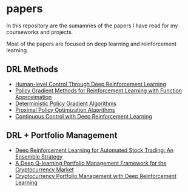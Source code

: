 # papers

In this repository are the sumamries of the papers I have read for my courseworks and projects. 

Most of the papers are focused on deep learning and reinforcement learning.

## DRL Methods
- [Human-level Control Through Deep Reinforcement Learning](Human-level_Control_Through_Deep_Reinforcement_Learning.md)
- [Policy Gradient Methods for Reinforcement Learning with Function Approximation](Policy_Gradient_Methods_for_Reinforcement_Learning_with_Function_Approximation.md)
- [Deterministic Policy Gradient Algorithms](Deterministic_Policy_Gradient_Algorithms.md)
- [Proximal Policy Optimization Algorithms](Proximal_Policy_Optimization_Algorithms.md)
- [Continuous Control with Deep Reinforcement Learning](Continuous_Control_with_Deep_Reinforcement_Learning.md)

## DRL + Portfolio Management
- [Deep Reinforcement Learning for Automated Stock Trading: An Ensemble Strategy](Deep_Reinforcement_Learning_for_Automated_Stock_Trading_An_Ensemble_Strategy.md)
- [A Deep Q-learning Portfolio Management Framework for the Cryptocurrency Market](A_Deep_Q-learning_Portfolio_Management_Framework_for_the_Cryptocurrency_Market.md)
- [Cryptocurrency Portfolio Management with Deep Reinforcement Learning](Cryptocurrency_Portfolio_Management_with_Deep_Reinforcement_Learning.md)

